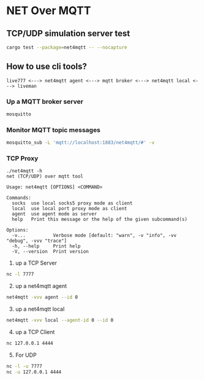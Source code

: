 # NET Over MQTT

## TCP/UDP simulation server test

```bash
cargo test --package=net4mqtt -- --nocapture
```

## How to use cli tools?

```
live777 <---> net4mqtt agent <---> mqtt broker <---> net4mqtt local <---> liveman
```

### Up a MQTT broker server

```bash
mosquitto
```

### Monitor MQTT topic messages

```bash
mosquitto_sub -L 'mqtt://localhost:1883/net4mqtt/#' -v
```

### TCP Proxy


```
./net4mqtt -h
net (TCP/UDP) over mqtt tool

Usage: net4mqtt [OPTIONS] <COMMAND>

Commands:
  socks  use local socks5 proxy mode as client
  local  use local port proxy mode as client
  agent  use agent mode as server
  help   Print this message or the help of the given subcommand(s)

Options:
  -v...          Verbose mode [default: "warn", -v "info", -vv "debug", -vvv "trace"]
  -h, --help     Print help
  -V, --version  Print version
```


1. up a TCP Server

```bash
nc -l 7777
```

2. up a net4mqtt agent

```bash
net4mqtt -vvv agent --id 0
```

3. up a net4mqtt local

```bash
net4mqtt -vvv local --agent-id 0 --id 0
```

4. up a TCP Client

```bash
nc 127.0.0.1 4444
```

5. For UDP

```bash
nc -l -u 7777
nc -u 127.0.0.1 4444
```

